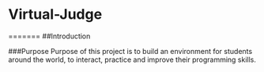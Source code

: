 # Virtual-Judge


=======
##Introduction

###Purpose
Purpose of this project is to build an environment for students around the world, to interact, practice and improve their programming skills.